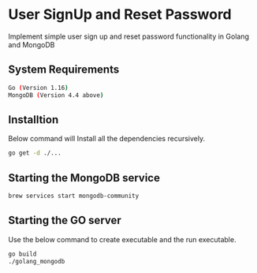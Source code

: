 # User SignUp and Reset Password

Implement simple user sign up and reset password functionality in Golang and MongoDB


## System Requirements

```bash
Go (Version 1.16)
MongoDB (Version 4.4 above)
```

## Installtion

Below command will Install all the dependencies recursively.

```bash
go get -d ./...
```

## Starting the MongoDB service

```bash
brew services start mongodb-community
```

## Starting the GO server

Use the below command to create executable and the run executable.

```bash
go build
./golang_mongodb
```
